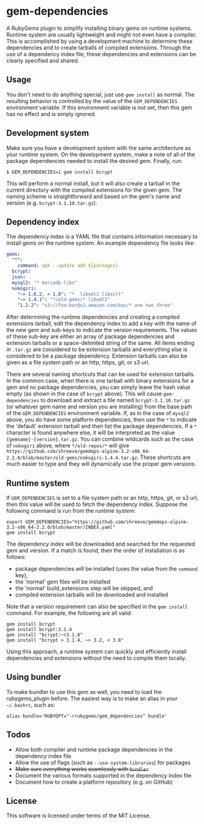 # gem-dependencies

A RubyGems plugin to simplify installing binary gems on runtime systems. Runtime system are usually lightweight and might not even have a compiler. This is accomplished by using a development machine to determine these dependencies and to create tarballs of compiled extensions. Through the use of a dependency index file, these dependencies and extensions can be clearly specified and shared.

## Usage

You don't need to do anything special, just use ```gem install``` as normal. The resulting behavior is controlled by the value of the ```GEM_DEPENDENCIES``` environment variable. If this environment variable is not set, then this gem has no effect and is simply ignored.

## Development system

Make sure you have a development system with the same architecture as your runtime system. On the development system, make a note of all of the package dependencies needed to install the desired gem. Finally, run:

```shell
$ GEM_DEPENDENCIES=1 gem install bcrypt
```

This will perform a normal install, but it will also create a tarball in the current directory with the compiled extensions for the given gem. The naming scheme is straightforward and based on the gem's name and version (e.g. ```bcrypt-3.1.10.tar.gz```).

## Dependency index

The dependency index is a YAML file that contains information necessary to install gems on the runtime system. An example dependency file looks like:

```yaml
gems:
  "*":
    command: apk --update add ${packages}
  bcrypt:
  json:
  mysql2: "* mariadb-libs"
  nokogiri:
    "~> 1.6.2, < 1.8": "*  libxml2 libxslt"
    "~> 1.4.1": "*/old-gems/* libxml2"
    "1.2.2": "s3://foo:bar@s3.amazon.com/baz/* one two three"
```

After determining the runtime dependencies and creating a compiled extensions tarball, edit the dependency index to add a key with the name of the new gem and sub-keys to indicate the version requirements. The values of these sub-key are either an array of package dependencies and extension tarballs or a space-delimited string of the same. All items ending in ```.tar.gz``` are considered to be extension tarballs and everything else is considered to be a package dependency. Extension tarballs can also be given as a file system path or an http, https, git, or s3 url.

There are several naming shortcuts that can be used for extension tarballs. In the common case, when there is one tarball with binary extensions for a gem and no package dependencies, you can simply leave the hash value empty (as shown in the case of ```bcrypt``` above). This will cause ```gem-dependencies``` to download and extract a file named ```bcrypt-3.1.10.tar.gz``` (or whatever gem name and version you are installing) from the base path of the ```GEM_DEPENDENCIES``` environment variable. If, as in the case of ```mysql2``` above, you do have some platform dependencies, then use the ```*``` to indicate the 'default' extension tarball and then list the package dependencies. If a ```*``` character is found anywhere else, it will be interpreted as the value ```{gemname}-{version}.tar.gz```. You can combine wildcards such as the case of ```nokogiri``` above, where ```*/old-repos/*``` will give ```https://github.com/shreeve/gemdeps-alpine-3.2-x86_64-2.2.0/blob/master/old-gems/nokogiri-1.4.4.tar.gz```. These shortcuts are much easier to type and they will dynamically use the proper gem versions.

## Runtime system

If ```GEM_DEPENDENCIES``` is set to a file system path or an http, https, git, or s3 url, then this value will be used to fetch the dependency index. Suppose the following command is run from the runtime system:

```shell
export GEM_DEPENDENCIES="https://github.com/shreeve/gemdeps-alpine-3.2-x86_64-2.2.0/blob/master/INDEX.yaml"
gem install bcrypt
```

The dependency index will be downloaded and searched for the requested gem and version. If a match is found, then the order of installation is as follows:

* package dependencies will be installed (uses the value from the ```command``` key),
* the 'normal' gem files will be installed
* the 'normal' build_extensions step will be skipped, and
* compiled extension tarballs will be downloaded and installed

Note that a version requirement can also be specified in the ```gem install``` command. For example, the following are all valid:

```shell
gem install bcrypt
gem install bcrypt:3.1.4
gem install "bcrypt:~>3.1.8"
gem install "bcrypt > 3.1.4, ~> 3.2, < 3.8"
```

Using this approach, a runtime system can quickly and efficiently install dependencies and extensions without the need to compile them locally.

## Using bundler

To make bundler to use this gem as well, you need to load the rubygems_plugin before. The easiest way is to make an alias in your `~/.bashrc`, such as:

```
alias bundle='RUBYOPT="-rrubygems/gem_dependencies" bundle'
```

## Todos

* Allow both compiler and runtime package dependencies in the dependency index file
* Allow the use of flags (such as ```--use-system-libraries```) for packages
* ~~Make sure everything works seamlessly with ```bundler```~~
* Document the various formats supported in the dependency index file
* Document how to create a platform repository (e.g. on GitHub)

## License

This software is licensed under terms of the MIT License.
